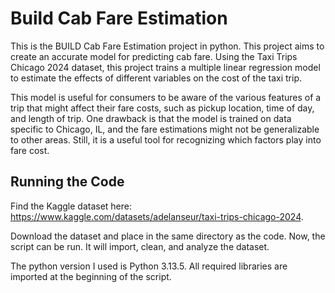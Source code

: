 # Build Cab Fare Estimation
This is the BUILD Cab Fare Estimation project in python. This project aims to create an accurate model for predicting
cab fare. Using the Taxi Trips Chicago 2024 dataset, this project trains a multiple linear regression model to estimate the effects 
of different variables on the cost of the taxi trip. 

This model is useful for consumers to be aware of the various features of a trip that might affect their fare costs, such as pickup location, time of day, and length of trip. One drawback is that the model is trained on data specific to Chicago, IL, and the fare estimations might not be generalizable to other areas. Still, it is a useful tool for recognizing which factors play into fare cost. 

## Running the Code
Find the Kaggle dataset here: <https://www.kaggle.com/datasets/adelanseur/taxi-trips-chicago-2024>.

Download the dataset and place in the same directory as the code. Now, the script can be run. It will import, clean, and
analyze the dataset. 

The python version I used is Python 3.13.5. All required libraries are imported at the beginning of the script. 
